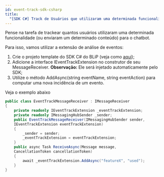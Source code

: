 ```yaml
---
id: event-track-sdk-csharp
title:
  "[SDK C#] Track de Usuários que utilizaram uma determinada funcionalidade sidebar_label": '[SDK C#] Track de Usuários que utilizaram uma determinada funcionalidade ---'
---
```


Pense na tarefa de trackear quantos usuários utilizaram uma determinada funcionalidade (ou enviaram um determinado conteúdo) para o chatbot.

Para isso, vamos utilizar a extensão de análise de eventos:

1. Crie o projeto template do SDK C# do BLiP (veja como [aqui](https://github.com/takenet/blip-sdk-csharp));
2. Adicione a interface IEventTrackExtension no construtor de seu MessageReceiver. **Observação:** Ele será injetado automaticamente pelo SDK;
3. Utilize o método AddAsync(string eventName, string eventAction) para computar uma nova incidência de um evento.

Veja o exemplo abaixo

```csharp
public class EventTrackMessageReceiver : IMessageReceiver
{
    private readonly IEventTrackExtension _eventTrackExtension;
    private readonly IMessagingHubSender _sender;
    public EventTrackMessageReceiver(IMessagingHubSender sender,
    IEventTrackExtension eventTrackExtension)
    {
        _sender = sender;
        _eventTrackExtension = eventTrackExtension;
    }
    public async Task ReceiveAsync(Message message,
    CancellationToken cancellationToken)
    {
        await _eventTrackExtension.AddAsync("featureX", "used");
    }
}
```
